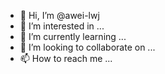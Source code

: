 - 👋 Hi, I’m @awei-lwj
- 👀 I’m interested in ...
- 🌱 I’m currently learning ...
- 💞️ I’m looking to collaborate on ...
- 📫 How to reach me ...

<!---
awei-lwj/awei-lwj is a ✨ special ✨ repository because its `README.md` (this file) appears on your GitHub profile.
You can click the Preview link to take a look at your changes.
--->
